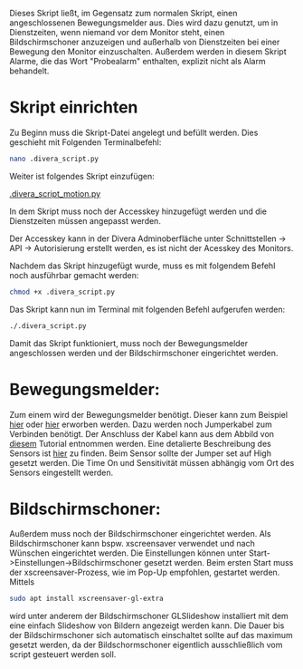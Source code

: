 Dieses Skript ließt, im Gegensatz zum normalen Skript, einen angeschlossenen Bewegungsmelder aus. Dies wird dazu genutzt, um in Dienstzeiten, wenn niemand vor dem Monitor steht, einen Bildschirmschoner anzuzeigen und außerhalb von Dienstzeiten bei einer Bewegung den Monitor einzuschalten. Außerdem werden in diesem Skript Alarme, die das Wort "Probealarm" enthalten, explizit nicht als Alarm behandelt.

# Skript einrichten

Zu Beginn muss die Skript-Datei angelegt und befüllt werden. Dies geschieht mit Folgenden Terminalbefehl:

```sh
nano .divera_script.py
```

Weiter ist folgendes Skript einzufügen:

[.divera_script_motion.py](.divera_script_motion.py)

In dem Skript muss noch der Accesskey hinzugefügt werden und die Dienstzeiten müssen angepasst werden.

Der Accesskey kann in der Divera Adminoberfläche unter Schnittstellen -> API -> Autorisierung erstellt werden, es ist nicht der Acesskey des Monitors.

Nachdem das Skript hinzugefügt wurde, muss es mit folgendem Befehl noch ausführbar gemacht werden:

```sh
chmod +x .divera_script.py
```

Das Skript kann nun im Terminal mit folgenden Befehl aufgerufen werden:

```sh
./.divera_script.py
```

Damit das Skript funktioniert, muss noch der Bewegungsmelder angeschlossen werden und der Bildschirmschoner eingerichtet werden.

# Bewegungsmelder:

Zum einem wird der Bewegungsmelder benötigt. Dieser kann zum Beispiel [hier](https://www.amazon.de/gp/product/B01N3QE4TQ/ref=ppx_yo_dt_b_asin_title_o03_s00?ie=UTF8&psc=1) oder [hier](https://www.amazon.de/gp/product/B008AESDSY?ie=UTF8&linkCode=as2&camp=1634&creative=6738&tag=754-21&creativeASIN=B008AESDSY) erworben werden. Dazu werden noch Jumperkabel zum Verbinden benötigt. Der Anschluss der Kabel kann aus dem Abbild von [diesem](https://tutorials-raspberrypi.de/raspberry-pi-bewegungsmelder-sensor-pir/) Tutorial entnommen werden. Eine detalierte Beschreibung des Sensors ist [hier](http://elektro.turanis.de/html/prj108/index.html) zu finden. Beim Sensor sollte der Jumper set auf High gesetzt werden. Die Time On und Sensitivität müssen abhängig vom Ort des Sensors eingestellt werden.

# Bildschirmschoner:

Außerdem muss noch der Bildschirmschoner eingerichtet werden. Als Bildschirmschoner kann bspw. xscreensaver verwendet und nach Wünschen eingerichtet werden. Die Einstellungen können unter Start->Einstellungen->Bildschirmschoner gesetzt werden. Beim ersten Start muss der xscreensaver-Prozess, wie im Pop-Up empfohlen, gestartet werden. Mittels
```sh
sudo apt install xscreensaver-gl-extra
```
wird unter anderem der Bildschirmschoner GLSlideshow installiert mit dem eine einfach Slideshow von Bildern angezeigt werden kann.
Die Dauer bis der Bildschirmschoner sich automatisch einschaltet sollte auf das maximum gesetzt werden, da der Bildschormschoner eigentlich ausschließlich vom script gesteuert werden soll.
